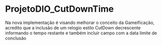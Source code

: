 # ProjetoDIO_CutDownTime
Na nova implementação é visando melhorar o conceito da Gameificação, acredito que a inclusão de um relogio estilo CutDown decrescente informando o tempo restante e também incluir campo com a data limite de conclusão

